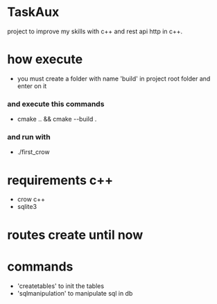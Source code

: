 # TaskAux

project to improve my skills with c++ and rest api http in c++. 

# how execute

- you must create a folder with name 'build' in project root folder and enter on it
### and execute this commands
- cmake .. && cmake --build .
### and run with
- ./first_crow

# requirements c++

- crow c++
- sqlite3

# routes create until now




# commands

- 'createtables' to init the tables
- 'sqlmanipulation' to manipulate sql in db
